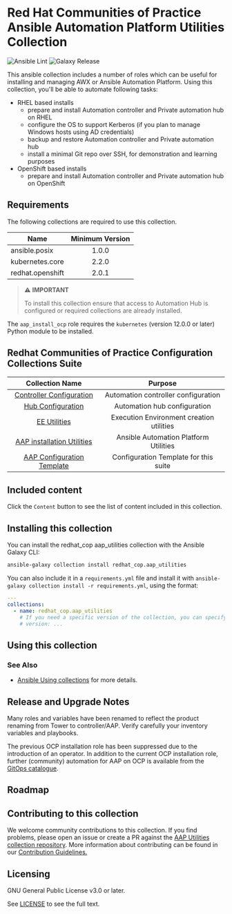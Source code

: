 # Red Hat Communities of Practice Ansible Automation Platform Utilities Collection

![Ansible Lint](https://github.com/redhat-cop/aap_utilities/workflows/Ansible%20Lint/badge.svg)
![Galaxy Release](https://github.com/redhat-cop/aap_utilities/workflows/galaxy-release/badge.svg)
<!-- Further CI badges go here as above -->

This ansible collection includes a number of roles which can be useful for installing and managing AWX or Ansible Automation Platform.
Using this collection, you'll be able to automate following tasks:

* RHEL based installs
  * prepare and install Automation controller and Private automation hub on RHEL
  * configure the OS to support Kerberos (if you plan to manage Windows hosts using AD credentials)
  * backup and restore Automation controller and Private automation hub
  * install a minimal Git repo over SSH, for demonstration and learning purposes
* OpenShift based installs
  * prepare and install Automation controller and Private automation hub on OpenShift

## Requirements

The following collections are required to use this collection.

| Name             | Minimum Version |
|------------------|:---------------:|
| ansible.posix    | 1.0.0           |
| kubernetes.core  | 2.2.0           |
| redhat.openshift | 2.0.1           |

> ⚠️ **IMPORTANT**
>
> To install this collection ensure that access to Automation Hub is configured or required collections are already installed.

The `aap_install_ocp` role requires the `kubernetes` (version 12.0.0 or later) Python module to be installed.

## Redhat Communities of Practice Configuration Collections Suite


|Collection Name|Purpose|
|:---:|:---:|
|[Controller Configuration](https://galaxy.ansible.com/redhat_cop/controller_configuration)|Automation controller configuration|
|[Hub Configuration](https://galaxy.ansible.com/redhat_cop/ah_configuration)|Automation hub configuration|
|[EE Utilities](https://galaxy.ansible.com/redhat_cop/ee_utilities)|Execution Environment creation utilities|
|[AAP installation Utilities](https://galaxy.ansible.com/redhat_cop/aap_utilities)|Ansible Automation Platform Utilities|
|[AAP Configuration Template](https://galaxy.ansible.com/redhat_cop/aap_configuration_template)|Configuration Template for this suite|

## Included content

Click the `Content` button to see the list of content included in this collection.

## Installing this collection

You can install the redhat\_cop aap\_utilities collection with the Ansible Galaxy CLI:

```bash
ansible-galaxy collection install redhat_cop.aap_utilities
```

You can also include it in a `requirements.yml` file and install it with `ansible-galaxy collection install -r requirements.yml`, using the format:

```yaml
---
collections:
  - name: redhat_cop.aap_utilities
    # If you need a specific version of the collection, you can specify like this:
    # version: ...
```

## Using this collection

### See Also

* [Ansible Using collections](https://docs.ansible.com/ansible/latest/user_guide/collections_using.html) for more details.

## Release and Upgrade Notes

Many roles and variables have been renamed to reflect the product renaming from Tower to controller/AAP.
Verify carefully your inventory variables and playbooks.

The previous OCP installation role has been suppressed due to the introduction of an operator.
In addition to the current OCP installation role, further (community) automation for AAP on OCP is available from the [GitOps catalogue](https://github.com/redhat-cop/gitops-catalog/tree/main/ansible-automation-platform).

## Roadmap

## Contributing to this collection

We welcome community contributions to this collection. If you find problems, please open an issue or create a PR against the [AAP Utilities collection repository](https://github.com/redhat-cop/aap_utilities).
More information about contributing can be found in our [Contribution Guidelines.](https://github.com/redhat-cop/aap_utilities/blob/devel/.github/CONTRIBUTING.md)

## Licensing

GNU General Public License v3.0 or later.

See [LICENSE](https://www.gnu.org/licenses/gpl-3.0.txt) to see the full text.
